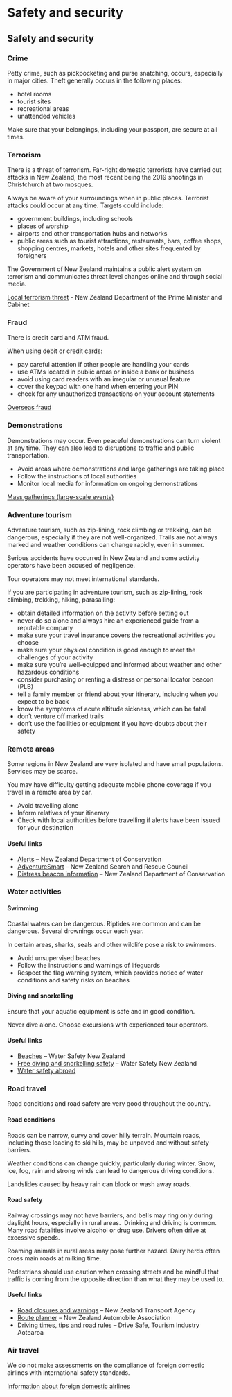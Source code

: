 # Safety and security

## Safety and security

### Crime

Petty crime, such as pickpocketing and purse snatching, occurs, especially in major cities. Theft generally occurs in the following places:

* hotel rooms
* tourist sites
* recreational areas
* unattended vehicles

Make sure that your belongings, including your passport, are secure at all times.

### Terrorism

There is a threat of terrorism. Far-right domestic terrorists have carried out attacks in New Zealand, the most recent being the 2019 shootings in Christchurch at two mosques.

Always be aware of your surroundings when in public places. Terrorist attacks could occur at any time. Targets could include:

* government buildings, including schools
* places of worship
* airports and other transportation hubs and networks
* public areas such as tourist attractions, restaurants, bars, coffee shops, shopping centres, markets, hotels and other sites frequented by foreigners

The Government of New Zealand maintains a public alert system on terrorism and communicates threat level changes online and through social media.

[Local terrorism threat](https://dpmc.govt.nz/our-programmes/national-security-and-intelligence/national-security/counter-terrorism) - New Zealand Department of the Prime Minister and Cabinet

### Fraud

There is credit card and ATM fraud.

When using debit or credit cards:

* pay careful attention if other people are handling your cards
* use ATMs located in public areas or inside a bank or business
* avoid using card readers with an irregular or unusual feature
* cover the keypad with one hand when entering your PIN
* check for any unauthorized transactions on your account statements

[Overseas fraud](https://travel.gc.ca/travelling/health-safety/overseas-fraud)

### Demonstrations

Demonstrations may occur. Even peaceful demonstrations can turn violent at any time. They can also lead to disruptions to traffic and public transportation.

* Avoid areas where demonstrations and large gatherings are taking place
* Follow the instructions of local authorities
* Monitor local media for information on ongoing demonstrations

[Mass gatherings (large-scale events)](https://travel.gc.ca/travelling/health-safety/mass-gatherings)

### Adventure tourism

Adventure tourism, such as zip-lining, rock climbing or trekking, can be dangerous, especially if they are not well-organized. Trails are not always marked and weather conditions can change rapidly, even in summer.

Serious accidents have occurred in New Zealand and some activity operators have been accused of negligence.

Tour operators may not meet international standards.

If you are participating in adventure tourism, such as zip-lining, rock climbing, trekking, hiking, parasailing:

* obtain detailed information on the activity before setting out
* never do so alone and always hire an experienced guide from a reputable company
* make sure your travel insurance covers the recreational activities you choose
* make sure your physical condition is good enough to meet the challenges of your activity
* make sure you’re well-equipped and informed about weather and other hazardous conditions
* consider purchasing or renting a distress or personal locator beacon (PLB)
* tell a family member or friend about your itinerary, including when you expect to be back
* know the symptoms of acute altitude sickness, which can be fatal
* don’t venture off marked trails
* don’t use the facilities or equipment if you have doubts about their safety

### Remote areas

Some regions in New Zealand are very isolated and have small populations. Services may be scarce.

You may have difficulty getting adequate mobile phone coverage if you travel in a remote area by car.

* Avoid travelling alone
* Inform relatives of your itinerary
* Check with local authorities before travelling if alerts have been issued for your destination

#### Useful links

* [Alerts](http://www.doc.govt.nz/parks-and-recreation/know-before-you-go/alerts/) – New Zealand Department of Conservation
* [AdventureSmart](https://www.adventuresmart.nz/) – New Zealand Search and Rescue Council
* [Distress beacon information](https://www.doc.govt.nz/parks-and-recreation/know-before-you-go/distress-beacon/) – New Zealand Department of Conservation

### Water activities

#### Swimming

Coastal waters can be dangerous. Riptides are common and can be dangerous. Several drownings occur each year.

In certain areas, sharks, seals and other wildlife pose a risk to swimmers.

* Avoid unsupervised beaches
* Follow the instructions and warnings of lifeguards
* Respect the flag warning system, which provides notice of water conditions and safety risks on beaches

#### Diving and snorkelling

Ensure that your aquatic equipment is safe and in good condition.

Never dive alone. Choose excursions with experienced tour operators.

#### Useful links

* [Beaches](https://www.watersafety.org.nz/beaches) – Water Safety New Zealand
* [Free diving and snorkelling safety](https://watersafety.org.nz/free-diving-and-snorkelling-safety) – Water Safety New Zealand
* [Water safety abroad](https://travel.gc.ca/travelling/health-safety/water-safety)

### Road travel

Road conditions and road safety are very good throughout the country.

#### Road conditions

Roads can be narrow, curvy and cover hilly terrain. Mountain roads, including those leading to ski hills, may be unpaved and without safety barriers.

Weather conditions can change quickly, particularly during winter. Snow, ice, fog, rain and strong winds can lead to dangerous driving conditions.

Landslides caused by heavy rain can block or wash away roads.

#### Road safety

Railway crossings may not have barriers, and bells may ring only during daylight hours, especially in rural areas.  Drinking and driving is common. Many road fatalities involve alcohol or drug use. Drivers often drive at excessive speeds.

Roaming animals in rural areas may pose further hazard. Dairy herds often cross main roads at milking time.

Pedestrians should use caution when crossing streets and be mindful that traffic is coming from the opposite direction than what they may be used to.

#### Useful links

* [Road closures and warnings](http://nzta.govt.nz/traffic/) – New Zealand Transport Agency
* [Route planner](http://maps.aa.co.nz/traffic) – New Zealand Automobile Association
* [Driving times, tips and road rules](https://www.drivesafe.org.nz/home/on-arrival/) – Drive Safe, Tourism Industry Aotearoa

### Air travel

We do not make assessments on the compliance of foreign domestic airlines with international safety standards.

[Information about foreign domestic airlines](https://travel.gc.ca/air/in-flight-safety#other)